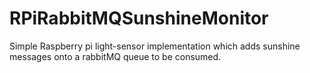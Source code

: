 # RPiRabbitMQSunshineMonitor
Simple Raspberry pi light-sensor implementation which adds sunshine messages onto a rabbitMQ queue to be consumed.
